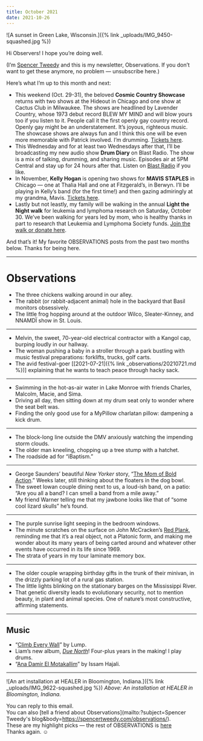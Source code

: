```yaml
---
title: October 2021
date: 2021-10-26
---
```


![A sunset in Green Lake, Wisconsin.]({% link _uploads/IMG_9450-squashed.jpg %})

Hi Observers! I hope you’re doing well.

(I’m [Spencer Tweedy](https://spencertweedy.com/) and this is my newsletter, Observations. If you don’t want to get these anymore, no problem — <unsubscribe>unsubscribe here</unsubscribe>.)

Here’s what I’m up to this month and next:

* This weekend (Oct. 29-31), the beloved **Cosmic Country Showcase** returns with two shows at the Hideout in Chicago and one show at Cactus Club in Milwaukee. The shows are headlined by Lavender Country, whose 1973 debut record BLEW MY MIND and will blow yours too if you listen to it. People call it the first openly gay country record. Openly gay might be an understatement. It’s joyous, righteous music. The showcase shows are always fun and I think this one will be even more memorable with Patrick involved. I’m drumming. [Tickets here](https://www.localuniverse.net/cosmiclavendertour).
* This Wednesday and for at least two Wednesdays after that, I’ll be broadcasting my new audio show **Drum Diary** on Blast Radio. The show is a mix of talking, drumming, and sharing music. Episodes air at 5PM Central and stay up for 24 hours after that. Listen on [Blast Radio](https://blastradio.com/spencertweedy) if you like.
* In November, **Kelly Hogan** is opening two shows for **MAVIS STAPLES** in Chicago — one at Thalia Hall and one at Fitzgerald’s, in Berwyn. I’ll be playing in Kelly’s band (for the first time!) and then gazing admiringly at my grandma, Mavis. [Tickets here](https://mavisstaples.com/tour).
* Lastly but not leastly, my family will be walking in the annual **Light the Night walk** for leukemia and lymphoma research on Saturday, October 30. We’ve been walking for years led by mom, who is healthy thanks in part to research that Leukemia and Lymphoma Society funds. [Join the walk or donate here](https://pages.lls.org/ltn/chi/Metrochicago21/SMillerTweedy).

And that’s it! My favorite OBSERVATIONS posts from the past two months below. Thanks for being here.

***

# Observations

* The three chickens walking around in our alley.
* The rabbit (or rabbit-adjacent animal) hole in the backyard that Basil monitors obsessively.
* The little frog hopping around at the outdoor Wilco, Sleater-Kinney, and NNAMDÏ show in St. Louis.

***

* Melvin, the sweet, 70-year-old electrical contractor with a Kangol cap, burping loudly in our hallway.
* The woman pushing a baby in a stroller through a park bustling with music festival preparations: forklifts, trucks, golf carts.
* The avid festival-goer [[2021-07-21]({% link _observations/20210721.md %})] explaining that he wants to teach peace through hacky sack.

***

* Swimming in the hot-as-air water in Lake Monroe with friends Charles, Malcolm, Macie, and Sima.
* Driving all day, then sitting down at my drum seat only to wonder where the seat belt was.
* Finding the only good use for a MyPillow charlatan pillow: dampening a kick drum.

***

* The block-long line outside the DMV anxiously watching the impending storm clouds.
* The older man kneeling, chopping up a tree stump with a hatchet.
* The roadside ad for “iBaptism.”

***

* George Saunders’ beautiful *New Yorker* story, “[The Mom of Bold Action](https://www.newyorker.com/magazine/2021/08/30/the-mom-of-bold-action).” Weeks later, still thinking about the floaters in the dog bowl.
* The sweet Iowan couple dining next to us, a loud-ish band, on a patio: “Are you all a band? I can smell a band from a mile away.”
* My friend Warner telling me that my jawbone looks like that of “some cool lizard skulls” he’s found.

***

* The purple sunrise light seeping in the bedroom windows.
* The minute scratches on the surface on John McCracken’s [Red Plank](https://www.artic.edu/artworks/33775/red-plank), reminding me that it’s a real object, not a Platonic form, and making me wonder about its many years of being carted around and whatever other events have occurred in its life since 1969.
* The strata of years in my tour laminate memory box.

***

* The older couple wrapping birthday gifts in the trunk of their minivan, in the drizzly parking lot of a rural gas station.
* The little lights blinking on the stationary barges on the Mississippi River.
* That genetic diversity leads to evolutionary security, not to mention beauty, in plant and animal species. One of nature’s most constructive, affirming statements.

***

## Music
* “[Climb Every Wall](https://lump.bandcamp.com/track/climb-every-wall)” by Lump.
* Liam’s new album, [*Due North*](https://liamkazar.bandcamp.com/album/due-north)! Four-plus years in the making! I play drums.
* “[Ana Damir El Motakallim](https://habibifunkrecords.bandcamp.com/track/ana-damir-el-motakallim)” by Issam Hajali.

***

![An art installation at HEALER in Bloomington, Indiana.]({% link _uploads/IMG_9622-squashed.jpg %})
*Above: An installation at HEALER in Bloomington, Indiana.*

You can reply to this email.  
You can also [tell a friend about Observations](mailto:?subject=Spencer Tweedy's blog&body=https://spencertweedy.com/observations/).  
These are my highlight picks — the rest of OBSERVATIONS is [here](https://spencertweedy.com/observations)  
Thanks again. ☺︎